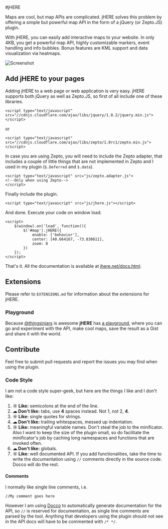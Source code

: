 #jHERE

Maps are cool, but map APIs are complicated. jHERE solves this problem by offering a simple but powerful map API in the form of a jQuery (or Zepto.JS) plugin.

With jHERE, you can easily add interactive maps to your website. In only 4KB, you get a powerful map API, highly customizable markers, event handling and info bubbles. Bonus features are KML support and data visualization via heatmaps.

![Screenshot](https://raw.github.com/mmarcon/jhere/master/docs/shot.png)

## Add jHERE to your pages

Adding jHERE to a web page or web application is very easy. jHERE supports both jQuery as well as Zepto.JS, so first of all include one of these libraries.

	<script type="text/javascript" src="//cdnjs.cloudflare.com/ajax/libs/jquery/1.8.2/jquery.min.js"></script>
	
or

	<script type="text/javascript" src="//cdnjs.cloudflare.com/ajax/libs/zepto/1.0rc1/zepto.min.js"></script>
	
In case you are using Zepto, you will need to include the Zepto adapter, that includes a couple of little things that are not implemented in Zepto and I used in my plugin (`$.Deferred` and `$.data`).

	<script type="text/javascript" src="js/zepto.adapter.js">
	<!--Only when using Zepto-->
	</script>
	
Finally include the plugin.

	<script type="text/javascript" src="js/jhere.js"></script>
	
And done. Execute your code on window load.

	<script>
		$(window).on('load', function(){
			$('#map').jHERE({
				enable: ['behavior'],
        		center: [40.664167, -73.838611],
		        zoom: 8
			})
		});
	</script>

That's it. All the documentation is available at [jhere.net/docs.html](http://jhere.net/docs.html).

## Extensions

Please refer to `EXTENSIONS.md` for information about the extensions for jHERE.

### Playground
Because [@thingsinjars](http://twitter.com/thingsinjars) is awesome **jHERE** has [a playground](http://bin.jhere.net), where you can go and experiment with the API, make cool maps, save the result as a Gist and share it with the world.

## Contribute

Feel free to submit pull requests and report the issues you may find when using the plugin.

### Code Style

I am not a code style super-geek, but here are the things I like and I don't like:

 1. **☼ Like:** semicolons at the end of the line.
 2. **☁ Don't like:** tabs, use **4** spaces instead. Not 1, not 2, **4**.
 3. **☼ Like:** single quotes for strings.
 4. **☁ Don't like:** trailing whitespaces, messed up indentation.
 5. **☼ Like:** meaningful variable names. Don't steal the job to the minificator. Also I want to keep the size of the plugin small, so do facilitate the minificator's job by caching long namespaces and functions that are invoked often.
 6. **☁ Don't like:** globals.
 7. **☼ Like:** well documented API. If you add functionalities, take the time to write the documentation using `//` comments directly in the source code. Docco will do the rest.
 
#### Comments

I normally like single line comments, i.e.

	//My comment goes here
	
However I am using [Docco](http://jashkenas.github.com/docco/) to automatically generate documentation for the API, so `//` is reserved for documentation, as single line comments are parsed by the tool. Anything that developers using the plugin should not see in the API docs will have to be commented with `/* */`.